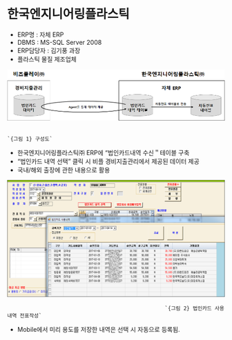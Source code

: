 # 한국엔지니어링플라스틱

 - ERP명 : 자체 ERP  
 - DBMS : MS-SQL Server 2008  
 - ERP담당자 : 김기풍 과장  
 - 플라스틱 물질 제조업체

![](../../../.gitbook/assets/image%20%28118%29.png)

                                                                               `{그림 1} 구성도`

 - 한국엔지니어링플라스틱㈜ ERP에 “법인카드내역 수신＂테이블 구축  
 - “법인카드 내역 선택” 클릭 시 비플 경비지출관리에서 제공된 데이터 제공  
 - 국내/해외 출장에 관한 내용으로 활용

![](../../../.gitbook/assets/image%20%28144%29.png)

                                                       `{그림 2} 법인카드 사용내역 전표작성`

 - Mobile에서 미리 용도를 저장한 내역은 선택 시 자동으로 등록됨.

